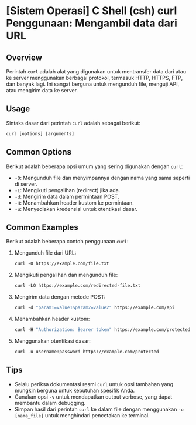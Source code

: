 # [Sistem Operasi] C Shell (csh) curl Penggunaan: Mengambil data dari URL

## Overview
Perintah `curl` adalah alat yang digunakan untuk mentransfer data dari atau ke server menggunakan berbagai protokol, termasuk HTTP, HTTPS, FTP, dan banyak lagi. Ini sangat berguna untuk mengunduh file, menguji API, atau mengirim data ke server.

## Usage
Sintaks dasar dari perintah `curl` adalah sebagai berikut:

```csh
curl [options] [arguments]
```

## Common Options
Berikut adalah beberapa opsi umum yang sering digunakan dengan `curl`:

- `-O`: Mengunduh file dan menyimpannya dengan nama yang sama seperti di server.
- `-L`: Mengikuti pengalihan (redirect) jika ada.
- `-d`: Mengirim data dalam permintaan POST.
- `-H`: Menambahkan header kustom ke permintaan.
- `-u`: Menyediakan kredensial untuk otentikasi dasar.

## Common Examples
Berikut adalah beberapa contoh penggunaan `curl`:

1. Mengunduh file dari URL:
   ```csh
   curl -O https://example.com/file.txt
   ```

2. Mengikuti pengalihan dan mengunduh file:
   ```csh
   curl -LO https://example.com/redirected-file.txt
   ```

3. Mengirim data dengan metode POST:
   ```csh
   curl -d "param1=value1&param2=value2" https://example.com/api
   ```

4. Menambahkan header kustom:
   ```csh
   curl -H "Authorization: Bearer token" https://example.com/protected-resource
   ```

5. Menggunakan otentikasi dasar:
   ```csh
   curl -u username:password https://example.com/protected
   ```

## Tips
- Selalu periksa dokumentasi resmi `curl` untuk opsi tambahan yang mungkin berguna untuk kebutuhan spesifik Anda.
- Gunakan opsi `-v` untuk mendapatkan output verbose, yang dapat membantu dalam debugging.
- Simpan hasil dari perintah `curl` ke dalam file dengan menggunakan `-o [nama_file]` untuk menghindari pencetakan ke terminal.